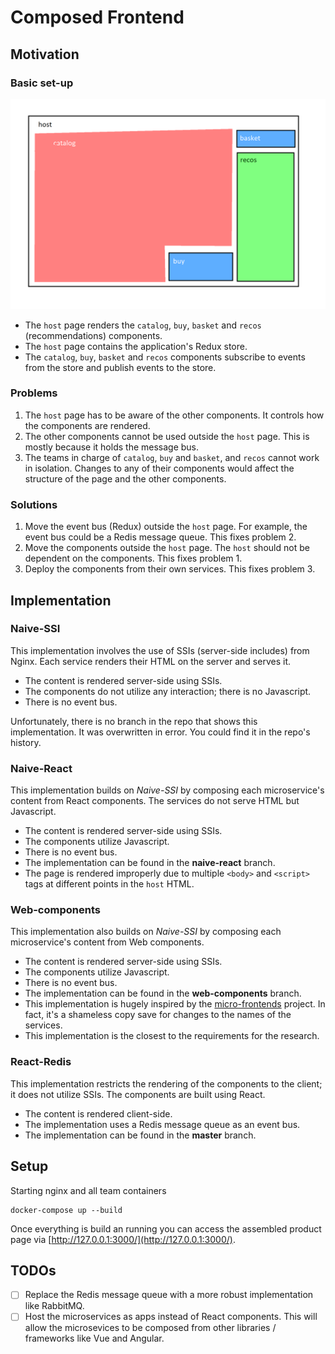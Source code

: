 # Composed Frontend

## Motivation
### Basic set-up
![composed-frontend](/images/composed-frontend.png)
* The `host` page renders the `catalog`, `buy`, `basket` and `recos` (recommendations) components.
* The `host` page contains the application's Redux store.
* The `catalog`, `buy`, `basket` and `recos` components subscribe to events from the store and publish events to the store.

### Problems
1. The `host` page has to be aware of the other components. It controls how the components are rendered.
2. The other components cannot be used outside the `host` page. This is mostly because it holds the message bus.
3. The teams in charge of `catalog`, `buy` and `basket`, and `recos` cannot work in isolation. Changes to any of their components would affect the structure of the page and the other components.

### Solutions
1. Move the event bus (Redux) outside the `host` page. For example, the event bus could be a Redis message queue. This fixes problem 2.
2. Move the components outside the `host` page. The `host` should not be dependent on the components. This fixes problem 1.
3. Deploy the components from their own services. This fixes problem 3.

## Implementation
### Naive-SSI
This implementation involves the use of SSIs (server-side includes) from Nginx. Each service renders their HTML on the server and serves it.

* The content is rendered server-side using SSIs.
* The components do not utilize any interaction; there is no Javascript.
* There is no event bus.

Unfortunately, there is no branch in the repo that shows this implementation. It was overwritten in error. You could find it in the repo's history.

### Naive-React
This implementation builds on _Naive-SSI_ by composing each microservice's content from React components. The services do not serve HTML but Javascript.

* The content is rendered server-side using SSIs.
* The components utilize Javascript.
* There is no event bus.
* The implementation can be found in the **naive-react** branch.
* The page is rendered improperly due to multiple `<body>` and `<script>` tags at different points in the `host` HTML.

### Web-components
This implementation also builds on _Naive-SSI_ by composing each microservice's content from Web components.

* The content is rendered server-side using SSIs.
* The components utilize Javascript.
* There is no event bus.
* The implementation can be found in the **web-components** branch.
* This implementation is hugely inspired by the [micro-frontends](https://micro-frontends.org/) project. In fact, it's a shameless copy save for changes to the names of the services.
* This implementation is the closest to the requirements for the research.

### React-Redis
This implementation restricts the rendering of the components to the client; it does not utilize SSIs. The components are built using React.

* The content is rendered client-side.
* The implementation uses a Redis message queue as an event bus.
* The implementation can be found in the **master** branch.

## Setup

Starting nginx and all team containers

    docker-compose up --build

Once everything is build an running you can access the assembled product page via [http://127.0.0.1:3000/](http://127.0.0.1:3000/).

## TODOs
- [ ] Replace the Redis message queue with a more robust implementation like RabbitMQ.
- [ ] Host the microservices as apps instead of React components. This will allow the microsevices to be composed from other libraries / frameworks like Vue and Angular.
